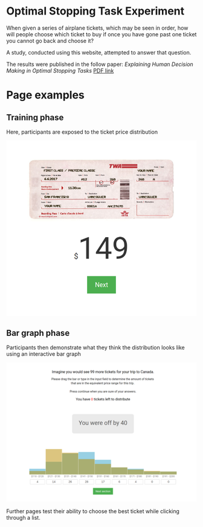 # Optimal Stopping Task Experiment

When given a series of airplane tickets, which may be seen in order, how will people choose which ticket to buy if once you have gone past one ticket you cannot go back and choose it? 

A study, conducted using this website, attempted to answer that question.

The results were published in the follow paper:
*Explaining Human Decision Making in Optimal Stopping Tasks*
[PDF link](http://gershmanlab.webfactional.com/pubs/Baumann18.pdf)

# Page examples

## Training phase

Here, participants are exposed to the ticket price distribution

![Training phase](https://www.github.com/fingoldin/tickets2/raw/master/train.png "Training phase")

## Bar graph phase

Participants then demonstrate what they think the distribution looks like using an interactive bar graph

![Bar graph phase](https://www.github.com/fingoldin/tickets2/raw/master/graph.png "Bar graph phase")


Further pages test their ability to choose the best ticket while clicking through a list.

